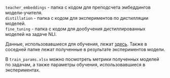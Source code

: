 `teacher_embeddings` - папка с кодом для преподсчета эмбеддингов модели-учителя.  
`distillation` - папка с кодом для экспериментов по дистилляции моделей.  
`fine_tuning` - папка с кодом для дообучения дистиллированных моделей на задаче NLI.  

Данные, использовавшиеся для обучения, лежат [здесь](https://drive.google.com/drive/folders/11eiJzDebR4XhPRM8OX3brW-ZasP79syV?usp=sharing). Также в соседней папке лежат полученные в результате экспериментов модели.  

В `train_params.xlsx` можно посмотреть метрики полученных моделей по задачам, а также параметры обучения, использовавшиеся в экспериментах.